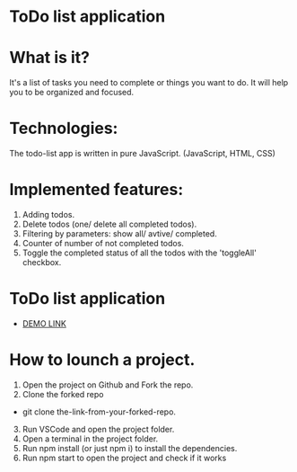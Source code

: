 # ToDo list application

# What is it?
It's a list of tasks you need to complete or things you want to do.
It will help you to be organized and focused.

# Technologies:
The todo-list app is written in pure JavaScript.
(JavaScript, HTML, CSS)

# Implemented features:
1. Adding todos.
2. Delete todos (one/ delete all completed todos).
3. Filtering by parameters: show all/ avtive/ completed.
4. Counter of number of not completed todos.
5. Toggle the completed status of all the todos with the 'toggleAll' checkbox.

# ToDo list application
- [DEMO LINK](https://vladyslava-buzova.github.io/<repo_name>/)

# How to lounch a project.
1. Open the project on Github and Fork the repo.
2. Clone the forked repo
  - git clone the-link-from-your-forked-repo.
3. Run VSCode and open the project folder.
4. Open a terminal in the project folder.
5. Run npm install (or just npm i) to install the dependencies.
6. Run npm start to open the project and check if it works




